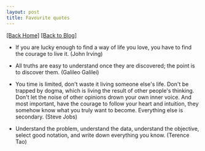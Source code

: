 ```yaml
---
layout: post
title: Favourite quotes 
---  
```

[[Back Home]](/)  [[Back to Blog]](/blogs/post)   


* If you are lucky enough to find a way of life you love, you have to find the courage to live it. (John Irving) 

* All truths are easy to understand once they are discovered; the point is to discover them. (Galileo Galilei)

* You time is limited, don't waste it living someone else's life. Don't be trapped by dogma, which is living the result of other people's thinking. Don't let the noise of other opinions drown your own inner voice. And most important, have the courage to follow your heart and intuition, they somehow know what you truly want to become. Everything else is secondary. (Steve Jobs) 

* Understand the problem, understand the data, understand the objective, select good notation, and write down everything you know. (Terence Tao)